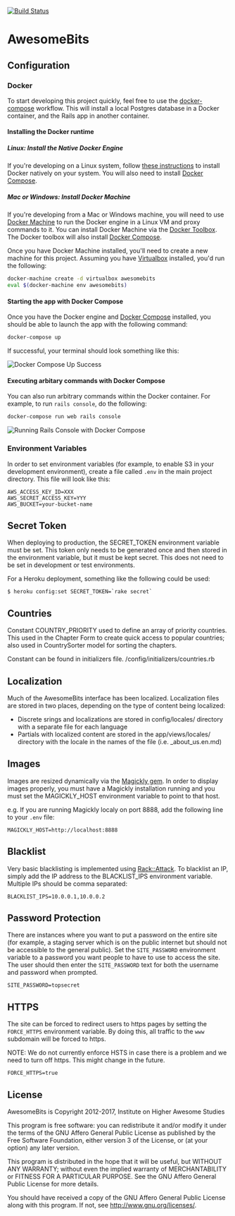 [![Build
Status](https://travis-ci.org/awesomefoundation/awesomebits.svg)](https://travis-ci.org/awesomefoundation/awesomebits)

AwesomeBits
===========

Configuration
-------------

### Docker

To start developing this project quickly, feel free to use the [docker-compose](https://docs.docker.com/compose/) workflow. This will install a local Postgres database in a Docker container, and the Rails app in another container.   

#### Installing the Docker runtime

##### Linux: Install the Native Docker Engine

If you're developing on a Linux system, follow [these instructions](https://docs.docker.com/installation/) to install Docker natively on your system. You will also need to install [Docker Compose](https://docs.docker.com/compose/install/).

##### Mac or Windows: Install Docker Machine

If you're developing from a Mac or Windows machine, you will need to use [Docker Machine](https://docs.docker.com/machine/) to run the Docker engine in a Linux VM and proxy commands to it. You can install Docker Machine via the [Docker Toolbox](https://www.docker.com/toolbox). The Docker toolbox will also install [Docker Compose](https://docs.docker.com/compose/).

Once you have Docker Machine installed, you'll need to create a new machine for this project. Assuming you have [Virtualbox](https://www.virtualbox.org/wiki/Downloads) installed, you'd run the following:

```bash
docker-machine create -d virtualbox awesomebits
eval $(docker-machine env awesomebits)
```

#### Starting the app with Docker Compose

Once you have the Docker engine and [Docker Compose](https://docs.docker.com/compose/install/) installed, you should be able to launch the app with the following command:

```bash
docker-compose up
```

If successful, your terminal should look something like this:

![Docker Compose Up Success](doc/awesomebits-docker-compose-up.gif)

#### Executing arbitary commands with Docker Compose

You can also run arbitrary commands within the Docker container. For example, to run `rails console`, do the following:

```bash
docker-compose run web rails console
```

![Running Rails Console with Docker Compose](doc/awesomebits-docker-compose-rails-console.gif)

### Environment Variables

In order to set environment variables (for example, to enable S3 in your development environment),
create a file called `.env` in the main project directory. This file will look like this:

```shell
AWS_ACCESS_KEY_ID=XXX
AWS_SECRET_ACCESS_KEY=YYY
AWS_BUCKET=your-bucket-name
```

Secret Token
------------

When deploying to production, the SECRET_TOKEN environment variable must
be set. This token only needs to be generated once and then stored in
the environment variable, but it must be kept secret. This does not need
to be set in development or test environments.

For a Heroku deployment, something like the following could be used:

```shell
$ heroku config:set SECRET_TOKEN=`rake secret`
```


Countries
---------

Constant COUNTRY_PRIORITY used to define an array of priority countries. This
used in the Chapter Form to create quick access to popular countries; also used
in CountrySorter model for sorting the chapters.

Constant can be found in initializers file. /config/initializers/countries.rb


Localization
------------

Much of the AwesomeBits interface has been localized. Localization files are 
stored in two places, depending on the type of content being localized:

* Discrete srings and localizations are stored in config/locales/ directory
  with a separate file for each language
* Partials with localized content are stored in the app/views/locales/
  directory with the locale in the names of the file (i.e. _about_us.en.md)


Images
------

Images are resized dynamically via the [Magickly gem](http://magickly.afeld.me). 
In order to display images properly, you must have a Magickly installation running
and you must set the MAGICKLY_HOST environment variable to point to that host. 

e.g. If you are running Magickly localy on port 8888, add the following line to your `.env` file:

```shell
MAGICKLY_HOST=http://localhost:8888
```


Blacklist
---------

Very basic blacklisting is implemented using [Rack::Attack](https://github.com/kickstarter/rack-attack).
To blacklist an IP, simply add the IP address to the BLACKLIST_IPS environment
variable. Multiple IPs should be comma separated:

```shell
BLACKLIST_IPS=10.0.0.1,10.0.0.2
```

Password Protection
-------------------

There are instances where you want to put a password on the entire site (for
example, a staging server which is on the public internet but should not be
accessible to the general public). Set the `SITE_PASSWORD` environment
variable to a password you want people to have to use to access the site.
The user should then enter the `SITE_PASSWORD` text for both the username
and password when prompted.

```shell
SITE_PASSWORD=topsecret
```

HTTPS
-----

The site can be forced to redirect users to https pages by setting the
`FORCE_HTTPS` environment variable. By doing this, all traffic to the `www`
subdomain will be forced to https.

NOTE: We do not currently enforce HSTS in case there is a problem and we
need to turn off https. This might change in the future.

```shell
FORCE_HTTPS=true
```

License
-------

AwesomeBits is Copyright 2012-2017, Institute on Higher Awesome Studies

This program is free software: you can redistribute it and/or modify
it under the terms of the GNU Affero General Public License as published by
the Free Software Foundation, either version 3 of the License, or
(at your option) any later version.

This program is distributed in the hope that it will be useful,
but WITHOUT ANY WARRANTY; without even the implied warranty of
MERCHANTABILITY or FITNESS FOR A PARTICULAR PURPOSE.  See the
GNU Affero General Public License for more details.

You should have received a copy of the GNU Affero General Public License
along with this program.  If not, see <http://www.gnu.org/licenses/>.
